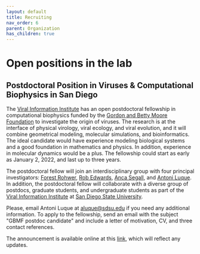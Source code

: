 ```yaml
---
layout: default
title: Recruiting
nav_order: 6
parent: Organization
has_children: true
---
```


# Open positions in the lab

## Postdoctoral Position in Viruses & Computational Biophysics in San Diego

The [Viral Information Institute](https://viralization.org) has an open postdoctoral fellowship in computational biophysics funded by the [Gordon and Betty Moore Foundation](https://www.moore.org) to investigate the origin of viruses. The research is at the interface of physical virology, viral ecology, and viral evolution, and it will combine geometrical modeling, molecular simulations, and bioinformatics. The ideal candidate would have experience modeling biological systems and a good foundation in mathematics and physics. In addition, experience in molecular dynamics would be a plus. The fellowship could start as early as January 2, 2022, and last up to three years.

The postdoctoral fellow will join an interdisciplinary group with four principal investigators: [Forest Rohwer](https://scholar.google.com/citations?hl=en&user=ALEZEdoAAAAJ), [Rob Edwards](https://scholar.google.com/citations?hl=en&user=e7fvl1kAAAAJ), [Anca Segall](https://scholar.google.com/citations?hl=en&user=p1mzR2gAAAAJ), and [Antoni Luque](https://scholar.google.com/citations?user=ytvnI68AAAAJ&hl=en). In addition, the postdoctoral fellow will collaborate with a diverse group of postdocs, graduate students, and undergraduate students as part of the [Viral Information Institute](https://viralization.org) at [San Diego State University](https://www.sdsu.edu).

Please, email Antoni Luque at <aluque@sdsu.edu> if you need any additional information. To apply to the fellowship, send an email with the subject "GBMF postdoc candidate" and include a letter of motivation, CV, and three contact references.

The announcement is available online at this [link](https://luquelab.github.io/Athena/organization/recruiting.html), which will reflect any updates.

